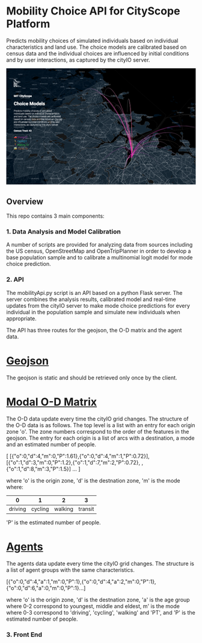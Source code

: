 # Mobility Choice API for CityScope Platform
Predicts mobility choices of simulated individuals based on individual characteristics and land use. The choice models are calibrated based on census data and the individual choices are influenced by initial conditions and by user interactions, as captured by the cityIO server.
 
![viz](./screen.png)



## Overview

This repo contains 3 main components:

### 1. Data Analysis and Model Calibration
A number of scripts are provided for analyzing data from sources including the US census, OpenStreetMap and OpenTripPlanner in order to develop a base population sample and to calibrate a multinomial logit model for mode choice prediction.

### 2. API
The mobilityApi.py script is an API based on a python Flask server. The server combines the analysis results, calibrated model and real-time updates from the cityIO server to make mode choice predictions for every individual in the population sample and simulate new individuals when appropriate. 

The API has three routes for the geojson, the O-D matrix and the agent data. 

# [Geojson](https://cityio.media.mit.edu/choiceModels/volpe/v1.0/geo)
The geojson is static and should be retrieved only once by the client.

# [Modal O-D Matrix](https://cityio.media.mit.edu/choiceModels/volpe/v1.0/od)
The O-D data update every time the cityIO grid changes. The structure of the O-D data is as follows. The top level is a list with an entry for each origin zone 'o'. The zone numbers correspond to the order of the features in the geojson. The entry for each origin is a list of arcs with a destination, a mode and an estimated number of people.

[
[{"o":0,"d":4,"m":0,"P":1.61},{"o":0,"d":4,"m":1,"P":0.72}],
[{"o":1,"d":3,"m":0,"P":1.2},{"o":1,"d":7,"m":2,"P":0.72}, ,{"o":1,"d":8,"m":3,"P":1.5}]
...
]

where 'o' is the origin zone, 'd' is the destnation zone, 'm' is the mode where:

| 0       | 1       | 2       | 3       |
|---------|---------|---------|---------|
| driving | cycling | walking | transit |

'P' is the estimated number of people.

# [Agents](https://cityio.media.mit.edu/choiceModels/volpe/v1.0/agents)
The agents data update every time the cityIO grid changes. The structure is a list of agent groups with the same characteristics.

[{"o":0,"d":4,"a":1,"m":0,"P":1},{"o":0,"d":4,"a":2,"m":0,"P":1},{"o":0,"d":6,"a":0,"m":0,"P":1}...]

where 'o' is the origin zone, 'd' is the destnation zone, 'a' is the age group where 0-2 correspond to youngest, middle and eldest, m' is the mode where 0-3 correspond to 'driving', 'cycling', 'walking' and 'PT', and 'P' is the estimated number of people.

### 3. Front End


